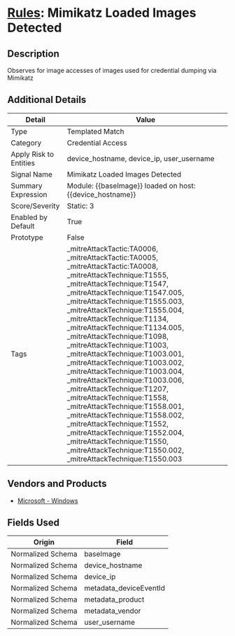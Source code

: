 # [Rules](README.md): Mimikatz Loaded Images Detected

## Description
Observes for image accesses of images used for credential dumping via Mimikatz

## Additional Details
|Detail|Value|
|----|----|
|Type|Templated Match|
|Category|Credential Access|
|Apply Risk to Entities|device_hostname, device_ip, user_username|
|Signal Name|Mimikatz Loaded Images Detected|
|Summary Expression|Module: {{baseImage}} loaded on host: {{device_hostname}}|
|Score/Severity|Static: 3|
|Enabled by Default|True|
|Prototype|False|
|Tags|_mitreAttackTactic:TA0006, _mitreAttackTactic:TA0005, _mitreAttackTactic:TA0008, _mitreAttackTechnique:T1555, _mitreAttackTechnique:T1547, _mitreAttackTechnique:T1547.005, _mitreAttackTechnique:T1555.003, _mitreAttackTechnique:T1555.004, _mitreAttackTechnique:T1134, _mitreAttackTechnique:T1134.005, _mitreAttackTechnique:T1098, _mitreAttackTechnique:T1003, _mitreAttackTechnique:T1003.001, _mitreAttackTechnique:T1003.002, _mitreAttackTechnique:T1003.004, _mitreAttackTechnique:T1003.006, _mitreAttackTechnique:T1207, _mitreAttackTechnique:T1558, _mitreAttackTechnique:T1558.001, _mitreAttackTechnique:T1558.002, _mitreAttackTechnique:T1552, _mitreAttackTechnique:T1552.004, _mitreAttackTechnique:T1550, _mitreAttackTechnique:T1550.002, _mitreAttackTechnique:T1550.003|
## Vendors and Products
- [Microsoft - Windows](../products/1ff7546c-cb36-4a24-87f7-89d2cecc5761.md)


## Fields Used

|Origin|Field|
|----|----|
|Normalized Schema|baseImage|
|Normalized Schema|device_hostname|
|Normalized Schema|device_ip|
|Normalized Schema|metadata_deviceEventId|
|Normalized Schema|metadata_product|
|Normalized Schema|metadata_vendor|
|Normalized Schema|user_username|


